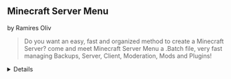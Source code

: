 ## Minecraft Server Menu

by Ramires Oliv

> Do you want an easy, fast and organized method to create a Minecraft Server? come and meet Minecraft Server Menu a .Batch file, very fast managing Backups, Server, Client, Moderation, Mods and Plugins!
<details>
<a href="License_Page">MIT License</a>

---



## Instalation:

<a href="Downloads">Download Page</a>

<a href="Docs">Docs Page</a>
